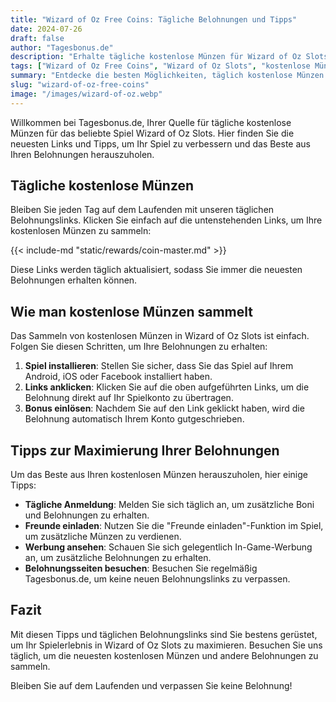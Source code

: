 ```yaml
---
title: "Wizard of Oz Free Coins: Tägliche Belohnungen und Tipps"
date: 2024-07-26
draft: false
author: "Tagesbonus.de"
description: "Erhalte tägliche kostenlose Münzen für Wizard of Oz Slots und verbessere dein Spielerlebnis mit unseren exklusiven Belohnungslinks und Tipps."
tags: ["Wizard of Oz Free Coins", "Wizard of Oz Slots", "kostenlose Münzen"]
summary: "Entdecke die besten Möglichkeiten, täglich kostenlose Münzen für Wizard of Oz Slots zu erhalten. Bleib auf dem Laufenden mit den neuesten Belohnungslinks und verbessere dein Spiel."
slug: "wizard-of-oz-free-coins"
image: "/images/wizard-of-oz.webp"
---
```


Willkommen bei Tagesbonus.de, Ihrer Quelle für tägliche kostenlose Münzen für das beliebte Spiel Wizard of Oz Slots. Hier finden Sie die neuesten Links und Tipps, um Ihr Spiel zu verbessern und das Beste aus Ihren Belohnungen herauszuholen.

## Tägliche kostenlose Münzen

Bleiben Sie jeden Tag auf dem Laufenden mit unseren täglichen Belohnungslinks. Klicken Sie einfach auf die untenstehenden Links, um Ihre kostenlosen Münzen zu sammeln:

{{< include-md "static/rewards/coin-master.md" >}}

Diese Links werden täglich aktualisiert, sodass Sie immer die neuesten Belohnungen erhalten können.

## Wie man kostenlose Münzen sammelt

Das Sammeln von kostenlosen Münzen in Wizard of Oz Slots ist einfach. Folgen Sie diesen Schritten, um Ihre Belohnungen zu erhalten:

1. **Spiel installieren**: Stellen Sie sicher, dass Sie das Spiel auf Ihrem Android, iOS oder Facebook installiert haben.
2. **Links anklicken**: Klicken Sie auf die oben aufgeführten Links, um die Belohnung direkt auf Ihr Spielkonto zu übertragen.
3. **Bonus einlösen**: Nachdem Sie auf den Link geklickt haben, wird die Belohnung automatisch Ihrem Konto gutgeschrieben.

## Tipps zur Maximierung Ihrer Belohnungen

Um das Beste aus Ihren kostenlosen Münzen herauszuholen, hier einige Tipps:

- **Tägliche Anmeldung**: Melden Sie sich täglich an, um zusätzliche Boni und Belohnungen zu erhalten.
- **Freunde einladen**: Nutzen Sie die "Freunde einladen"-Funktion im Spiel, um zusätzliche Münzen zu verdienen.
- **Werbung ansehen**: Schauen Sie sich gelegentlich In-Game-Werbung an, um zusätzliche Belohnungen zu erhalten.
- **Belohnungsseiten besuchen**: Besuchen Sie regelmäßig Tagesbonus.de, um keine neuen Belohnungslinks zu verpassen.

## Fazit

Mit diesen Tipps und täglichen Belohnungslinks sind Sie bestens gerüstet, um Ihr Spielerlebnis in Wizard of Oz Slots zu maximieren. Besuchen Sie uns täglich, um die neuesten kostenlosen Münzen und andere Belohnungen zu sammeln.

Bleiben Sie auf dem Laufenden und verpassen Sie keine Belohnung!